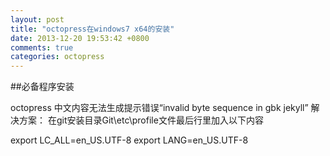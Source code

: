 ```yaml
---
layout: post
title: "octopress在windows7 x64的安装"
date: 2013-12-20 19:53:42 +0800
comments: true
categories: octopress
---
```

##必备程序安装

octopress 中文内容无法生成提示错误“invalid byte sequence in gbk jekyll”
解决方案：
在git安装目录Git\etc\profile文件最后行里加入以下内容

export LC_ALL=en_US.UTF-8
export LANG=en_US.UTF-8